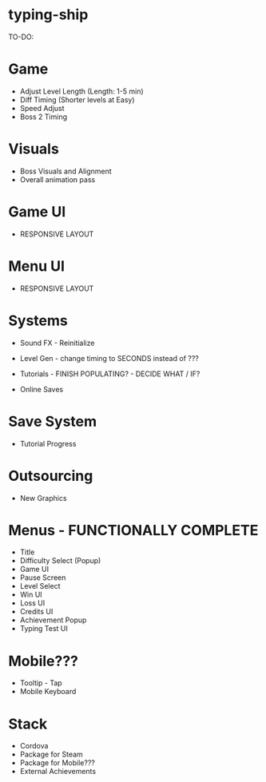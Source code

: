 # typing-ship

TO-DO:

# Game
- Adjust Level Length (Length: 1-5 min)
- Diff Timing (Shorter levels at Easy)
- Speed Adjust
- Boss 2 Timing

# Visuals
- Boss Visuals and Alignment
- Overall animation pass

# Game UI
- RESPONSIVE LAYOUT

# Menu UI
- RESPONSIVE LAYOUT

# Systems
- Sound FX - Reinitialize
- Level Gen - change timing to SECONDS instead of ???

- Tutorials - FINISH POPULATING? - DECIDE WHAT / IF?
- Online Saves

# Save System
- Tutorial Progress 

# Outsourcing
- New Graphics

# Menus - FUNCTIONALLY COMPLETE
- Title
- Difficulty Select (Popup)
- Game UI
- Pause Screen
- Level Select
- Win UI
- Loss UI
- Credits UI
- Achievement Popup
- Typing Test UI


# Mobile???
- Tooltip - Tap
- Mobile Keyboard

# Stack
- Cordova
- Package for Steam
- Package for Mobile???
- External Achievements